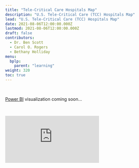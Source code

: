 ```yaml
---
title: "Tele-Critical Care Hospitals Map"
description: "U.S. Tele-Critical Care (TCC) Hospitals Map"
lead: "U.S. Tele-Critical Care (TCC) Hospitals Map"
date: 2021-08-06T12:00:00.000Z
lastmod: 2021-08-06T12:00:00.000Z
draft: false
contributors:
  - Dr. Ben Scott
  - Carol O. Rogers
  - Bethany Holliday
menu:
  bplp:
    parent: "learning"
weight: 320
toc: true
---
```


&nbsp;  

[Power BI](https://powerbi.microsoft.com/en-us/) visualization coming soon...

&nbsp;  

<iframe src="https://app.powerbi.com/reportEmbed?reportId=1caaed42-6287-4930-b705-d4de036405ad&autoAuth=true&ctid=1113be34-aed1-4d00-ab4b-cdd02510be91&config=eyJjbHVzdGVyVXJsIjoiaHR0cHM6Ly93YWJpLXVzLW5vcnRoLWNlbnRyYWwtZi1wcmltYXJ5LXJlZGlyZWN0LmFuYWx5c2lzLndpbmRvd3MubmV0LyJ9" frameborder="0" allowFullScreen="true"></iframe>

&nbsp;  

&nbsp;  

<!--
<iframe width="1140" height="541.25" src="https://app.powerbi.com/reportEmbed?reportId=1caaed42-6287-4930-b705-d4de036405ad&autoAuth=true&ctid=1113be34-aed1-4d00-ab4b-cdd02510be91&config=eyJjbHVzdGVyVXJsIjoiaHR0cHM6Ly93YWJpLXVzLW5vcnRoLWNlbnRyYWwtZi1wcmltYXJ5LXJlZGlyZWN0LmFuYWx5c2lzLndpbmRvd3MubmV0LyJ9" frameborder="0" allowFullScreen="true"></iframe>
-->